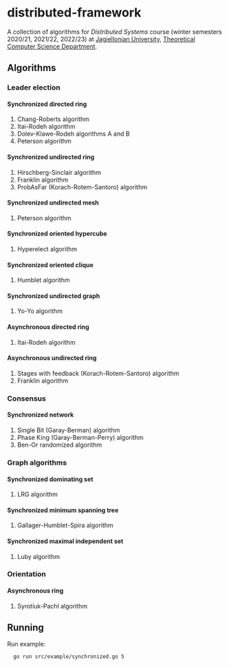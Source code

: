 # distributed-framework
A collection of algorithms for _Distributed Systems_ course (winter semesters 2020/21, 2021/22, 2022/23) at [Jagiellonian University](https://uj.edu.pl), [Theoretical Computer Science Department](https://tcs.uj.edu.pl).

## Algorithms

### Leader election

#### Synchronized directed ring
1. Chang-Roberts algorithm
2. Itai-Rodeh algorithm
3. Dolev-Klawe-Rodeh algorithms A and B
4. Peterson algorithm

#### Synchronized undirected ring
1. Hirschberg-Sinclair algorithm
2. Franklin algorithm
3. ProbAsFar (Korach-Rotem-Santoro) algorithm

#### Synchronized undirected mesh
1. Peterson algorithm

#### Synchronized oriented hypercube
1. Hyperelect algorithm

#### Synchronized oriented clique
1. Humblet algorithm

#### Synchronized undirected graph
1. Yo-Yo algorithm

#### Asynchronous directed ring
1. Itai-Rodeh algorithm

#### Asynchronous undirected ring
1. Stages with feedback (Korach-Rotem-Santoro) algorithm
2. Franklin algorithm

### Consensus

#### Synchronized network
1. Single Bit (Garay-Berman) algorithm
2. Phase King (Garay-Berman-Perry) algorithm
3. Ben-Or randomized algorithm

### Graph algorithms

#### Synchronized dominating set
1. LRG algorithm

#### Synchronized minimum spanning tree
1. Gallager-Humblet-Spira algorithm

#### Synchronized maximal independent set
1. Luby algorithm

### Orientation

#### Asynchronous ring
1. Syrotiuk-Pachl algorithm

## Running

Run example:
```bash
  go run src/example/synchronized.go 5
```
